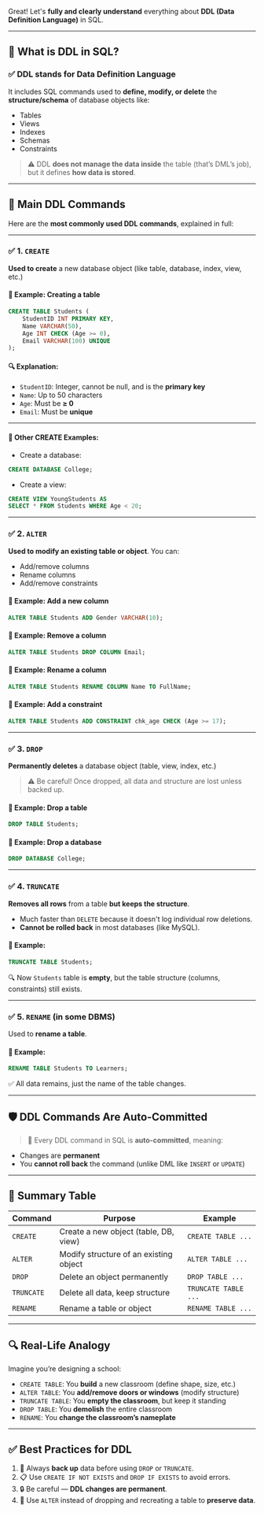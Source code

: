 Great! Let's **fully and clearly understand** everything about **DDL (Data Definition Language)** in SQL.

---

## 🔷 What is DDL in SQL?

### ✅ DDL stands for **Data Definition Language**

It includes SQL commands used to **define, modify, or delete** the **structure/schema** of database objects like:

* Tables
* Views
* Indexes
* Schemas
* Constraints

> ⚠️ DDL **does not manage the data inside** the table (that’s DML’s job), but it defines **how data is stored**.

---

## 🧩 Main DDL Commands

Here are the **most commonly used DDL commands**, explained in full:

---

### ✅ 1. `CREATE`

**Used to create** a new database object (like table, database, index, view, etc.)

#### 🧪 Example: Creating a table

```sql
CREATE TABLE Students (
    StudentID INT PRIMARY KEY,
    Name VARCHAR(50),
    Age INT CHECK (Age >= 0),
    Email VARCHAR(100) UNIQUE
);
```

#### 🔍 Explanation:

* `StudentID`: Integer, cannot be null, and is the **primary key**
* `Name`: Up to 50 characters
* `Age`: Must be **≥ 0**
* `Email`: Must be **unique**

---

#### 📌 Other CREATE Examples:

* Create a database:

```sql
CREATE DATABASE College;
```

* Create a view:

```sql
CREATE VIEW YoungStudents AS
SELECT * FROM Students WHERE Age < 20;
```

---

### ✅ 2. `ALTER`

**Used to modify an existing table or object**. You can:

* Add/remove columns
* Rename columns
* Add/remove constraints

#### 🧪 Example: Add a new column

```sql
ALTER TABLE Students ADD Gender VARCHAR(10);
```

#### 🧪 Example: Remove a column

```sql
ALTER TABLE Students DROP COLUMN Email;
```

#### 🧪 Example: Rename a column

```sql
ALTER TABLE Students RENAME COLUMN Name TO FullName;
```

#### 🧪 Example: Add a constraint

```sql
ALTER TABLE Students ADD CONSTRAINT chk_age CHECK (Age >= 17);
```

---

### ✅ 3. `DROP`

**Permanently deletes** a database object (table, view, index, etc.)

> ⚠️ Be careful! Once dropped, all data and structure are lost unless backed up.

#### 🧪 Example: Drop a table

```sql
DROP TABLE Students;
```

#### 🧪 Example: Drop a database

```sql
DROP DATABASE College;
```

---

### ✅ 4. `TRUNCATE`

**Removes all rows** from a table **but keeps the structure**.

* Much faster than `DELETE` because it doesn't log individual row deletions.
* **Cannot be rolled back** in most databases (like MySQL).

#### 🧪 Example:

```sql
TRUNCATE TABLE Students;
```

🔍 Now `Students` table is **empty**, but the table structure (columns, constraints) still exists.

---

### ✅ 5. `RENAME` (in some DBMS)

Used to **rename a table**.

#### 🧪 Example:

```sql
RENAME TABLE Students TO Learners;
```

✅ All data remains, just the name of the table changes.

---

## 🛡️ DDL Commands Are Auto-Committed

> 🔄 Every DDL command in SQL is **auto-committed**, meaning:

* Changes are **permanent**
* You **cannot roll back** the command (unlike DML like `INSERT` or `UPDATE`)

---

## 🧠 Summary Table

| Command    | Purpose                                | Example              |
| ---------- | -------------------------------------- | -------------------- |
| `CREATE`   | Create a new object (table, DB, view)  | `CREATE TABLE ...`   |
| `ALTER`    | Modify structure of an existing object | `ALTER TABLE ...`    |
| `DROP`     | Delete an object permanently           | `DROP TABLE ...`     |
| `TRUNCATE` | Delete all data, keep structure        | `TRUNCATE TABLE ...` |
| `RENAME`   | Rename a table or object               | `RENAME TABLE ...`   |

---

## 🔍 Real-Life Analogy

Imagine you’re designing a school:

* `CREATE TABLE`: You **build** a new classroom (define shape, size, etc.)
* `ALTER TABLE`: You **add/remove doors or windows** (modify structure)
* `TRUNCATE TABLE`: You **empty the classroom**, but keep it standing
* `DROP TABLE`: You **demolish** the entire classroom
* `RENAME`: You **change the classroom’s nameplate**

---

## ✅ Best Practices for DDL

1. 💾 Always **back up** data before using `DROP` or `TRUNCATE`.
2. 📋 Use `CREATE IF NOT EXISTS` and `DROP IF EXISTS` to avoid errors.
3. 🔒 Be careful — **DDL changes are permanent**.
4. 🧪 Use `ALTER` instead of dropping and recreating a table to **preserve data**.
